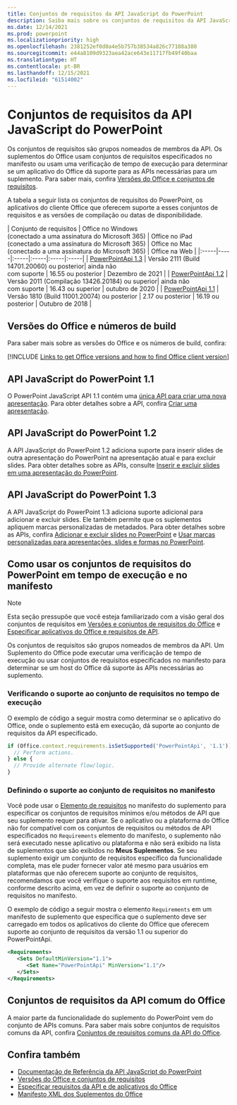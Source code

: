 ```yaml
---
title: Conjuntos de requisitos da API JavaScript do PowerPoint
description: Saiba mais sobre os conjuntos de requisitos da API JavaScript do PowerPoint.
ms.date: 12/14/2021
ms.prod: powerpoint
ms.localizationpriority: high
ms.openlocfilehash: 2381252ef0d0a4e5b757b38534a826c77108a380
ms.sourcegitcommit: e44a8109d9323aea42ace643e11717fb49f40baa
ms.translationtype: HT
ms.contentlocale: pt-BR
ms.lasthandoff: 12/15/2021
ms.locfileid: "61514002"
---
```

# <a name="powerpoint-javascript-api-requirement-sets"></a>Conjuntos de requisitos da API JavaScript do PowerPoint

Os conjuntos de requisitos são grupos nomeados de membros da API. Os suplementos do Office usam conjuntos de requisitos especificados no manifesto ou usam uma verificação de tempo de execução para determinar se um aplicativo do Office dá suporte para as APIs necessárias para um suplemento. Para saber mais, confira [Versões do Office e conjuntos de requisitos](../../develop/office-versions-and-requirement-sets.md).

A tabela a seguir lista os conjuntos de requisitos do PowerPoint, os aplicativos do cliente Office que oferecem suporte a esses conjuntos de requisitos e as versões de compilação ou datas de disponibilidade.

|  Conjunto de requisitos  |  Office no Windows<br>(conectado a uma assinatura do Microsoft 365)  |  Office no iPad<br>(conectado a uma assinatura do Microsoft 365)  |  Office no Mac<br>(conectado a uma assinatura do Microsoft 365)  | Office na Web |
|:-----|-----|:-----|:-----|:-----|:-----|
| [PowerPointApi 1.3](powerpoint-api-1-3-requirement-set.md)  | Versão 2111 (Build 14701.20060) ou posterior| ainda não<br>com suporte | 16.55 ou posterior | Dezembro de 2021 |
| [PowerPointApi 1.2](powerpoint-api-1-2-requirement-set.md)  | Versão 2011 (Compilação 13426.20184) ou superior| ainda não<br>com suporte | 16.43 ou superior | outubro de 2020 |
| [PowerPointApi 1.1](powerpoint-api-1-1-requirement-set.md) | Versão 1810 (Build 11001.20074) ou posterior | 2.17 ou posterior | 16.19 ou posterior | Outubro de 2018 |

## <a name="office-versions-and-build-numbers"></a>Versões do Office e números de build

Para saber mais sobre as versões do Office e os números de build, confira:

[!INCLUDE [Links to get Office versions and how to find Office client version](../../includes/links-get-office-versions-builds.md)]

## <a name="powerpoint-javascript-api-11"></a>API JavaScript do PowerPoint 1.1

O PowerPoint JavaScript API 1.1 contém uma [única API para criar uma nova apresentação](/javascript/api/powerpoint#PowerPoint_createPresentation_base64File_). Para obter detalhes sobre a API, confira [Criar uma apresentação](../../powerpoint/powerpoint-add-ins.md#create-a-presentation).

## <a name="powerpoint-javascript-api-12"></a>API JavaScript do PowerPoint 1.2

A API JavaScript do PowerPoint 1.2 adiciona suporte para inserir slides de outra apresentação do PowerPoint na apresentação atual e para excluir slides. Para obter detalhes sobre as APIs, consulte [Inserir e excluir slides em uma apresentação do PowerPoint](../../powerpoint/insert-slides-into-presentation.md).

## <a name="powerpoint-javascript-api-13"></a>API JavaScript do PowerPoint 1.3

A API JavaScript do PowerPoint 1.3 adiciona suporte adicional para adicionar e excluir slides. Ele também permite que os suplementos apliquem marcas personalizadas de metadados. Para obter detalhes sobre as APIs, confira [Adicionar e excluir slides no PowerPoint](../../powerpoint/add-slides.md) e [Usar marcas personalizadas para apresentações, slides e formas no PowerPoint](../../powerpoint/tagging-presentations-slides-shapes.md).

## <a name="how-to-use-powerpoint-requirement-sets-at-runtime-and-in-the-manifest"></a>Como usar os conjuntos de requisitos do PowerPoint em tempo de execução e no manifesto

> [!NOTE]
> Esta seção pressupõe que você esteja familiarizado com a visão geral dos conjuntos de requisitos em [Versões e conjuntos de requisitos do Office](../../develop/office-versions-and-requirement-sets.md) e [Especificar aplicativos do Office e requisitos de API](../../develop/specify-office-hosts-and-api-requirements.md).

Os conjuntos de requisitos são grupos nomeados de membros da API. Um Suplemento do Office pode executar uma verificação de tempo de execução ou usar conjuntos de requisitos especificados no manifesto para determinar se um host do Office dá suporte às APIs necessárias ao suplemento.

### <a name="checking-for-requirement-set-support-at-runtime"></a>Verificando o suporte ao conjunto de requisitos no tempo de execução

O exemplo de código a seguir mostra como determinar se o aplicativo do Office, onde o suplemento está em execução, dá suporte ao conjunto de requisitos da API especificado.

```js
if (Office.context.requirements.isSetSupported('PowerPointApi', '1.1')) {
  // Perform actions.
} else {
  // Provide alternate flow/logic.
}
```

### <a name="defining-requirement-set-support-in-the-manifest"></a>Definindo o suporte ao conjunto de requisitos no manifesto

Você pode usar o [Elemento de requisitos](../manifest/requirements.md) no manifesto do suplemento para especificar os conjuntos de requisitos mínimos e/ou métodos de API que seu suplemento requer para ativar. Se o aplicativo ou a plataforma do Office não for compatível com os conjuntos de requisitos ou métodos de API especificados no `Requirements` elemento do manifesto, o suplemento não será executado nesse aplicativo ou plataforma e não será exibido na lista de suplementos que são exibidos no **Meus Suplementos**. Se seu suplemento exigir um conjunto de requisitos específico da funcionalidade completa, mas ele puder fornecer valor até mesmo para usuários em plataformas que não oferecem suporte ao conjunto de requisitos, recomendamos que você verifique o suporte aos requisitos em runtime, conforme descrito acima, em vez de definir o suporte ao conjunto de requisitos no manifesto.

O exemplo de código a seguir mostra o elemento `Requirements` em um manifesto de suplemento que especifica que o suplemento deve ser carregado em todos os aplicativos do cliente do Office que oferecem suporte ao conjunto de requisitos da versão 1.1 ou superior do PowerPointApi.

```xml
<Requirements>
   <Sets DefaultMinVersion="1.1">
      <Set Name="PowerPointApi" MinVersion="1.1"/>
   </Sets>
</Requirements>
```

## <a name="office-common-api-requirement-sets"></a>Conjuntos de requisitos da API comum do Office

A maior parte da funcionalidade do suplemento do PowerPoint vem do conjunto de APIs comuns. Para saber mais sobre conjuntos de requisitos comuns da API, confira [Conjuntos de requisitos comuns da API do Office](office-add-in-requirement-sets.md).

## <a name="see-also"></a>Confira também

- [Documentação de Referência da API JavaScript do PowerPoint](/javascript/api/powerpoint)
- [Versões do Office e conjuntos de requisitos](../../develop/office-versions-and-requirement-sets.md)
- [Especificar requisitos da API e de aplicativos do Office](../../develop/specify-office-hosts-and-api-requirements.md)
- [Manifesto XML dos Suplementos do Office](../../develop/add-in-manifests.md)
